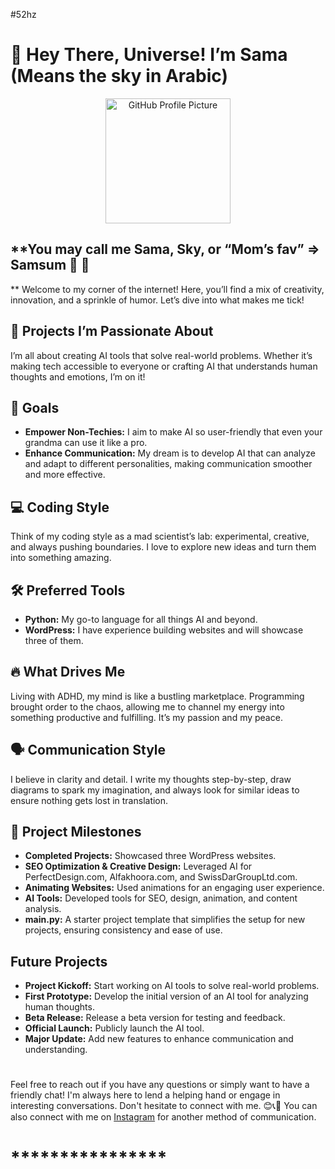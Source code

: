 #52hz

# 🌟 Hey There, Universe! I’m Sama (Means the sky in Arabic)

<p align="center">
    <img src="https://github.com/user-attachments/assets/ab1cf494-1d59-47c1-8014-2b9f09650349" alt="GitHub Profile Picture" width="200" />
</p>

## **You may call me Sama, Sky, or “Mom’s fav” => Samsum 🐋 🤍
**
Welcome to my corner of the internet! Here, you’ll find a mix of creativity, innovation, and a sprinkle of humor. Let’s dive into what makes me tick!

## 🚀 Projects I’m Passionate About
I’m all about creating AI tools that solve real-world problems. Whether it’s making tech accessible to everyone or crafting AI that understands human thoughts and emotions, I’m on it!

## 🎯 Goals
- **Empower Non-Techies:** I aim to make AI so user-friendly that even your grandma can use it like a pro.
- **Enhance Communication:** My dream is to develop AI that can analyze and adapt to different personalities, making communication smoother and more effective.

## 💻 Coding Style
Think of my coding style as a mad scientist’s lab: experimental, creative, and always pushing boundaries. I love to explore new ideas and turn them into something amazing.

## 🛠️ Preferred Tools
- **Python:** My go-to language for all things AI and beyond.
- **WordPress:** I have experience building websites and will showcase three of them.

## 🔥 What Drives Me
Living with ADHD, my mind is like a bustling marketplace. Programming brought order to the chaos, allowing me to channel my energy into something productive and fulfilling. It’s my passion and my peace.

## 🗣️ Communication Style
I believe in clarity and detail. I write my thoughts step-by-step, draw diagrams to spark my imagination, and always look for similar ideas to ensure nothing gets lost in translation.

## 🎉 Project Milestones
- **Completed Projects:** Showcased three WordPress websites.
- **SEO Optimization & Creative Design:** Leveraged AI for PerfectDesign.com, Alfakhoora.com, and SwissDarGroupLtd.com.
- **Animating Websites:** Used animations for an engaging user experience.
- **AI Tools:** Developed tools for SEO, design, animation, and content analysis.
- **main.py:** A starter project template that simplifies the setup for new projects, ensuring consistency and ease of use.

## Future Projects
- **Project Kickoff:** Start working on AI tools to solve real-world problems.
- **First Prototype:** Develop the initial version of an AI tool for analyzing human thoughts.
- **Beta Release:** Release a beta version for testing and feedback.
- **Official Launch:** Publicly launch the AI tool.
- **Major Update:** Add new features to enhance communication and understanding.


#
Feel free to reach out if you have any questions or simply want to have a friendly chat! I'm always here to lend a helping hand or engage in interesting conversations. Don't hesitate to connect with me. 😊📞💬
You can also connect with me on [Instagram](https://www.instagram.com/samaaburahmah/) for another method of communication.

# ****************